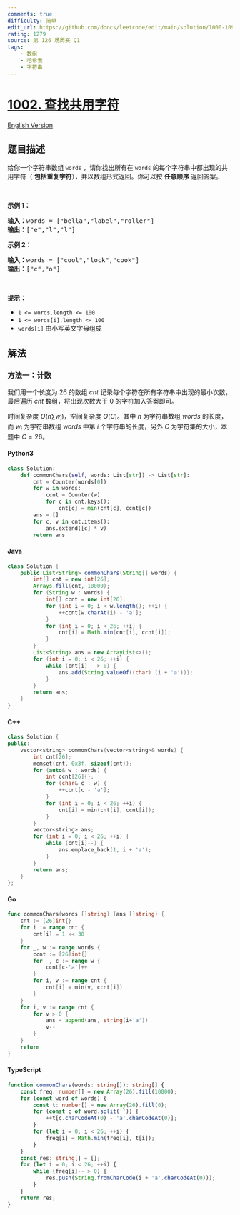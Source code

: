 ```yaml
---
comments: true
difficulty: 简单
edit_url: https://github.com/doocs/leetcode/edit/main/solution/1000-1099/1002.Find%20Common%20Characters/README.md
rating: 1279
source: 第 126 场周赛 Q1
tags:
    - 数组
    - 哈希表
    - 字符串
---
```


<!-- problem:start -->

# [1002. 查找共用字符](https://leetcode.cn/problems/find-common-characters)

[English Version](/solution/1000-1099/1002.Find%20Common%20Characters/README_EN.md)

## 题目描述

<!-- description:start -->

给你一个字符串数组 <code>words</code> ，请你找出所有在 <code>words</code> 的每个字符串中都出现的共用字符（ <strong>包括重复字符</strong>），并以数组形式返回。你可以按 <strong>任意顺序</strong> 返回答案。

<p>&nbsp;</p>

<p><strong>示例 1：</strong></p>

<pre>
<strong>输入：</strong>words = ["bella","label","roller"]
<strong>输出：</strong>["e","l","l"]
</pre>

<p><strong>示例 2：</strong></p>

<pre>
<strong>输入：</strong>words = ["cool","lock","cook"]
<strong>输出：</strong>["c","o"]
</pre>

<p>&nbsp;</p>

<p><strong>提示：</strong></p>

<ul>
	<li><code>1 &lt;= words.length &lt;= 100</code></li>
	<li><code>1 &lt;= words[i].length &lt;= 100</code></li>
	<li><code>words[i]</code> 由小写英文字母组成</li>
</ul>

<!-- description:end -->

## 解法

<!-- solution:start -->

### 方法一：计数

我们用一个长度为 $26$ 的数组 $cnt$ 记录每个字符在所有字符串中出现的最小次数，最后遍历 $cnt$ 数组，将出现次数大于 $0$ 的字符加入答案即可。

时间复杂度 $O(n \sum w_i)$，空间复杂度 $O(C)$。其中 $n$ 为字符串数组 $words$ 的长度，而 $w_i$ 为字符串数组 $words$ 中第 $i$ 个字符串的长度，另外 $C$ 为字符集的大小，本题中 $C = 26$。

<!-- tabs:start -->

#### Python3

```python
class Solution:
    def commonChars(self, words: List[str]) -> List[str]:
        cnt = Counter(words[0])
        for w in words:
            ccnt = Counter(w)
            for c in cnt.keys():
                cnt[c] = min(cnt[c], ccnt[c])
        ans = []
        for c, v in cnt.items():
            ans.extend([c] * v)
        return ans
```

#### Java

```java
class Solution {
    public List<String> commonChars(String[] words) {
        int[] cnt = new int[26];
        Arrays.fill(cnt, 10000);
        for (String w : words) {
            int[] ccnt = new int[26];
            for (int i = 0; i < w.length(); ++i) {
                ++ccnt[w.charAt(i) - 'a'];
            }
            for (int i = 0; i < 26; ++i) {
                cnt[i] = Math.min(cnt[i], ccnt[i]);
            }
        }
        List<String> ans = new ArrayList<>();
        for (int i = 0; i < 26; ++i) {
            while (cnt[i]-- > 0) {
                ans.add(String.valueOf((char) (i + 'a')));
            }
        }
        return ans;
    }
}
```

#### C++

```cpp
class Solution {
public:
    vector<string> commonChars(vector<string>& words) {
        int cnt[26];
        memset(cnt, 0x3f, sizeof(cnt));
        for (auto& w : words) {
            int ccnt[26]{};
            for (char& c : w) {
                ++ccnt[c - 'a'];
            }
            for (int i = 0; i < 26; ++i) {
                cnt[i] = min(cnt[i], ccnt[i]);
            }
        }
        vector<string> ans;
        for (int i = 0; i < 26; ++i) {
            while (cnt[i]--) {
                ans.emplace_back(1, i + 'a');
            }
        }
        return ans;
    }
};
```

#### Go

```go
func commonChars(words []string) (ans []string) {
	cnt := [26]int{}
	for i := range cnt {
		cnt[i] = 1 << 30
	}
	for _, w := range words {
		ccnt := [26]int{}
		for _, c := range w {
			ccnt[c-'a']++
		}
		for i, v := range cnt {
			cnt[i] = min(v, ccnt[i])
		}
	}
	for i, v := range cnt {
		for v > 0 {
			ans = append(ans, string(i+'a'))
			v--
		}
	}
	return
}
```

#### TypeScript

```ts
function commonChars(words: string[]): string[] {
    const freq: number[] = new Array(26).fill(10000);
    for (const word of words) {
        const t: number[] = new Array(26).fill(0);
        for (const c of word.split('')) {
            ++t[c.charCodeAt(0) - 'a'.charCodeAt(0)];
        }
        for (let i = 0; i < 26; ++i) {
            freq[i] = Math.min(freq[i], t[i]);
        }
    }
    const res: string[] = [];
    for (let i = 0; i < 26; ++i) {
        while (freq[i]-- > 0) {
            res.push(String.fromCharCode(i + 'a'.charCodeAt(0)));
        }
    }
    return res;
}
```

<!-- tabs:end -->

<!-- solution:end -->

<!-- problem:end -->
